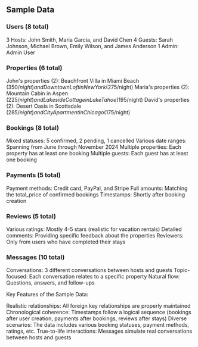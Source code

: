 ## Sample Data

### Users (8 total)

3 Hosts: John Smith, Maria Garcia, and David Chen
4 Guests: Sarah Johnson, Michael Brown, Emily Wilson, and James Anderson
1 Admin: Admin User

### Properties (6 total)

John's properties (2): Beachfront Villa in Miami Beach ($350/night) and Downtown Loft in New York ($275/night)
Maria's properties (2): Mountain Cabin in Aspen ($225/night) and Lakeside Cottage in Lake Tahoe ($195/night)
David's properties (2): Desert Oasis in Scottsdale ($285/night) and City Apartment in Chicago ($175/night)

### Bookings (8 total)

Mixed statuses: 5 confirmed, 2 pending, 1 cancelled
Various date ranges: Spanning from June through November 2024
Multiple properties: Each property has at least one booking
Multiple guests: Each guest has at least one booking

### Payments (5 total)

Payment methods: Credit card, PayPal, and Stripe
Full amounts: Matching the total_price of confirmed bookings
Timestamps: Shortly after booking creation

### Reviews (5 total)

Various ratings: Mostly 4-5 stars (realistic for vacation rentals)
Detailed comments: Providing specific feedback about the properties
Reviewers: Only from users who have completed their stays

### Messages (10 total)

Conversations: 3 different conversations between hosts and guests
Topic-focused: Each conversation relates to a specific property
Natural flow: Questions, answers, and follow-ups

Key Features of the Sample Data:

Realistic relationships: All foreign key relationships are properly maintained
Chronological coherence: Timestamps follow a logical sequence (bookings after user creation, payments after bookings, reviews after stays)
Diverse scenarios: The data includes various booking statuses, payment methods, ratings, etc.
True-to-life interactions: Messages simulate real conversations between hosts and guests